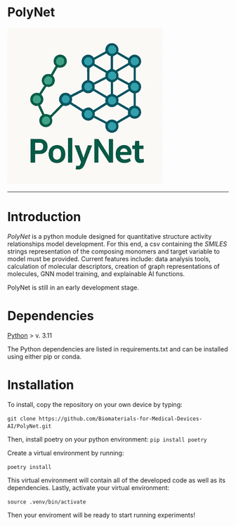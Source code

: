 # PolyNet

![alt text](static/logo.png)
***

# Introduction

*PolyNet* is a python module designed for quantitative structure activity relationships model development. For this end, a csv containing the *SMILES* strings representation of the composing monomers and target variable to model must be provided. Current features include: data analysis tools, calculation of molecular descriptors, creation of graph representations of molecules, GNN model training, and explainable AI functions.


PolyNet is still in an early development stage.

# Dependencies

[Python](https://www.python.org/) > v. 3.11

The Python dependencies are listed in requirements.txt and can be installed using either pip or conda.

# Installation

To install, copy the repository on your own device by typing:

`git clone https://github.com/Biomaterials-for-Medical-Devices-AI/PolyNet.git`

Then, install poetry on your python environment:
`pip install poetry`

Create a virtual environment by running:

`poetry install`

This virtual environment will contain all of the developed code as well as its dependencies. Lastly, activate your virtual environment:

`source .venv/bin/activate`

Then your enviroment will be ready to start running experiments!
